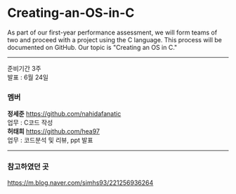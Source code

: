 # Creating-an-OS-in-C
As part of our first-year performance assessment, we will form teams of two and proceed with a project using the C language. This process will be documented on GitHub. Our topic is "Creating an OS in C."

---
준비기간 3주  
발표 : 6월 24일  

### 멤버
**정세준** https://github.com/nahidafanatic  
업무 : C코드 작성  
**허태희** https://github.com/hea97  
업무 : 코드분석 및 리뷰, ppt 발표

---  
### 참고하였던 곳
https://m.blog.naver.com/simhs93/221256936264  
